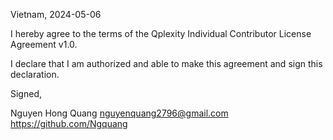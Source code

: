 Vietnam, 2024-05-06

I hereby agree to the terms of the Qplexity Individual Contributor License
Agreement v1.0.

I declare that I am authorized and able to make this agreement and sign this
declaration.

Signed,

Nguyen Hong Quang nguyenquang2796@gmail.com https://github.com/Ngquang
